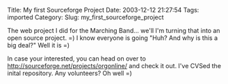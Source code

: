 Title: My first Sourceforge Project
Date: 2003-12-12 21:27:54
Tags: imported
Category: 
Slug: my_first_sourceforge_project

The web project I did for the Marching Band... we'll I'm turning that into an open source project.   =)  I know everyone is going "Huh? And why is this a big deal?"  Well it is =)

In case your interested, you can head on over to http://sourceforge.net/projects/orgonline/ and check it out.  I've CVSed the inital repository.  Any volunteers?  Oh well =)
